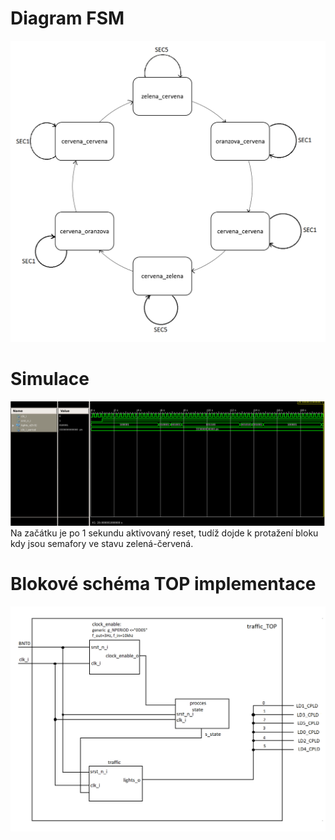 # Diagram FSM
![Diagram](diagram.png)

# Simulace
![Diagram](simulace.png)
Na začátku je po 1 sekundu aktivovaný reset, tudíž dojde k protažení bloku kdy jsou semafory ve stavu zelená-červená.

# Blokové schéma TOP implementace
![Diagram](top.png)
